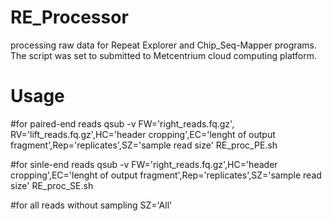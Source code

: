 # RE_Processor
processing raw data for Repeat Explorer and Chip_Seq-Mapper programs. The script was set to submitted to Metcentrium cloud computing platform.

# Usage
#for paired-end reads
qsub -v FW='right_reads.fq.gz', RV='lift_reads.fq.gz',HC='header cropping',EC='lenght of output fragment',Rep='replicates',SZ='sample read size' RE_proc_PE.sh 

#for sinle-end reads
qsub -v FW='right_reads.fq.gz',HC='header cropping',EC='lenght of output fragment',Rep='replicates',SZ='sample read size' RE_proc_SE.sh


#for all reads without sampling
SZ='All'
